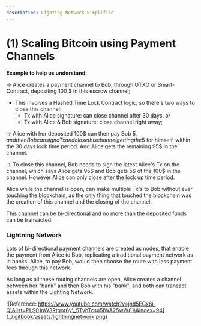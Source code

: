 ```yaml
---
description: Lighting Network Simplified
---
```


# (1) Scaling Bitcoin using Payment Channels

**Example to help us understand:**

\-> Alice creates a payment channel to Bob, through UTXO or Smart-Contract, depositing 100 $ in this escrow channel;

* This involves a Hashed Time Lock Contract logic, so there's two ways to close this channel:
  * Tx with Alice signature: can close channel after 30 days, or
  * Tx with Alice & Bob signature: close channel right away;

\-> Alice with her deposited 100$ can then pay Bob 5$, and then Bob can sign a Tx and close this channel getting the 5$ for himself, within the 30 days lock time period. And Alice gets the remaining 95$ in the channel.

\-> To close this channel, Bob needs to sign the latest Alice's Tx on the channel, which says Alice gets 95$ and Bob gets 5$ of the 100$ in the channel. However Alice can only close after the lock up time period.

Alice while the channel is open, can make multiple Tx's to Bob without ever touching the blockchain, as the only thing that touched the blockchain was the creation of this channel and the closing of the channel.

This channel can be bi-directional and no more than the deposited funds can be transacted.

### Lightning Network

Lots of bi-directional payment channels are created as nodes, that enable the payment from Alice to Bob, replicating a traditional payment network as in banks. Alice, to pay Bob, would then choose the route with less payment fees through this network.

As long as all these routing channels are open, Alice creates a channel between her "bank" and then Bob with his "bank", and both can transact assets within the Lighting Network.

![Reference: https://www.youtube.com/watch?v=jnd5EGx6i-Q\&list=PLS01nW3Rtgor6y\_5TyhTcsu5IWA25wW81\&index=94](../.gitbook/assets/lightningnetwork.png)
